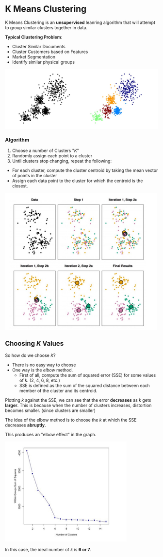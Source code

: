 # K Means Clustering

K Means Clustering is an **unsupervised** leanring algorithm that will attempt to group similar clusters together in data.

**Typical Clustering Problem**:

* Cluster Similar Documents
* Cluster Customers based on Features
* Market Segmentation
* Identify similar physical groups

<img src="../Images/kmeans.jpg">

### Algorithm
1. Choose a number of Clusters "*K*"
2. Randomly assign each point to a cluster
3. Until clusters stop changing, repeat the following:
  * For each cluster, compute the cluster centroid by taking the mean vector of points in the cluster
  * Assign each data point to the cluster for which the centroid is the closest.
 
<img src="../Images/kmeans_algorithm.jpg" width = 500px>

## Choosing *K* Values

So how do we choose *K*?

* There is no easy way to choose 
* One way is the *elbow* method.
	* First of all, compute the sum of squared error (SSE) for some values of *k*. (2, 4, 6, 8, etc.)
	* SSE is defined as the sum of the squared distance between each member of the cluster and its centroid.

Plotting *k* against the SSE, we can see that the error **decreases** as *k* gets **larger**. This is because when the number of clusters increases, distortion becomes smaller. (since clusters are smaller)

The idea of the elbow method is to choose the *k* at which the SSE decreases **abruptly**. 

This produces an "elbow effect" in the graph. 

<img src="../Images/elbow_effect.jpg" width=400px>

In this case, the ideal number of *k* is **6 or 7**.
